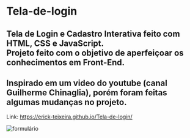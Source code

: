 # Tela-de-login
## Tela de Login e Cadastro Interativa feito com HTML, CSS e JavaScript.<br>Projeto feito com o objetivo de aperfeiçoar os conhecimentos em Front-End.
## Inspirado em um video do youtube (canal Guilherme Chinaglia), porém foram feitas algumas mudanças no projeto.

Link: https://erick-teixeira.github.io/Tela-de-login/ 
<br>

![formulário](https://user-images.githubusercontent.com/76793266/110835753-fbaeec80-827d-11eb-9c7f-6f5eacf8dfaf.png)
